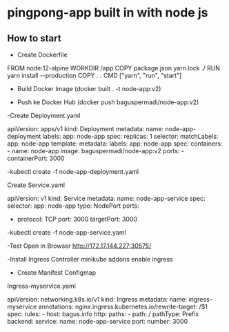 # pingpong-app built in with node js

## How to start
- Create Dockerfile

FROM node:12-alpine
WORKDIR /app
COPY package.json yarn.lock ./
RUN yarn install --production
COPY . .
CMD ["yarn", "run", "start"]

- Build Docker Image 
(docker built . -t node-app:v2)

- Push ke Docker Hub 
(docker push baguspermadi/node-app:v2)

-Create Deployment.yaml

apiVersion: apps/v1
kind: Deployment
metadata:
  name: node-app-deployment
  labels:
    app: node-app
spec:
  replicas: 1
  selector:
    matchLabels:
      app: node-app
  template:
    metadata:
      labels:
        app: node-app 
    spec:
      containers:
      - name: node-app
        image: baguspermadi/node-app:v2
        ports:
        - containerPort: 3000

-kubectl create -f node-app-deployment.yaml

Create Service.yaml

apiVersion: v1
kind: Service
metadata:
  name: node-app-service
spec:
  selector:
    app: node-app 
  type: NodePort
  ports: 
  - protocol: TCP
    port: 3000
    targetPort: 3000

-kubectl create -f node-app-service.yaml

-Test Open in Browser
http://172.17.144.227:30575/

-Install Ingress Controller
minikube addons enable ingress

- Create Manifest Configmap

Ingress-myservice.yaml

apiVersion: networking.k8s.io/v1
kind: Ingress
metadata:
  name: ingress-myservice
  annotations:
    nginx.ingress.kubernetes.io/rewrite-target: /$1
spec:
  rules:
    - host: bagus.info
      http:
        paths:
          - path: /
            pathType: Prefix
            backend:
              service:
                name: node-app-service
                port:
                  number: 3000
